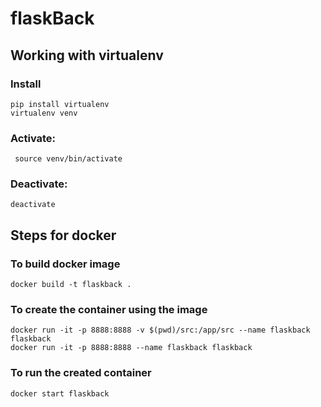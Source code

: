 # flaskBack

## Working with virtualenv

### Install
```
pip install virtualenv
virtualenv venv
```

### Activate:
``` 
 source venv/bin/activate
```

### Deactivate:
```
deactivate
```

## Steps for docker

### To build docker image
```shell
docker build -t flaskback .
```
### To create the container using the image
```shell
docker run -it -p 8888:8888 -v $(pwd)/src:/app/src --name flaskback flaskback
docker run -it -p 8888:8888 --name flaskback flaskback
```
### To run the created container
```sh
docker start flaskback
```
